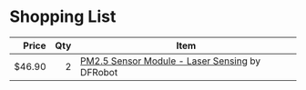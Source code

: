 # Shopping List

| Price   | Qty | Item
| -------:| ---:| ----
| $46.90  | 2   | [PM2.5 Sensor Module - Laser Sensing](http://www.dfrobot.com/index.php?route=product/product&product_id=1272#.V3vcGfkrJ_M) by DFRobot
